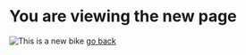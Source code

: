 # You are viewing the new page

![This is a new bike](https://cdn.autoportal.com/bp-v3/img/models/3b/7/ktm-standard-1464785913.jpg)
[go back](index.md)
